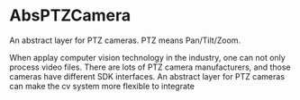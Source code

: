 # AbsPTZCamera
An abstract layer for PTZ cameras. PTZ means Pan/Tilt/Zoom.

When applay computer vision technology in the industry, one can not only process video files. There are lots of PTZ camera manufacturers, and those cameras have different SDK interfaces. An abstract layer for PTZ cameras can make the cv system more flexible to integrate 

